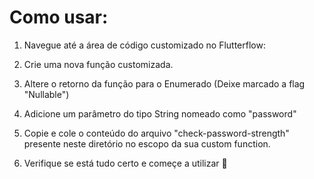 # Como usar:

1. Navegue até a área de código customizado no Flutterflow:

2. Crie uma nova função customizada.

3. Altere o retorno da função para o Enumerado (Deixe marcado a flag "Nullable")

4. Adicione um parâmetro do tipo String nomeado como "password"

5. Copie e cole o conteúdo do arquivo "check-password-strength" presente neste diretório no escopo da sua custom function.

6. Verifique se está tudo certo e começe a utilizar 🚀
